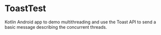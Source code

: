 # ToastTest
Kotlin Android app to demo multithreading and use the Toast API to send a basic message describing the concurrent threads.
